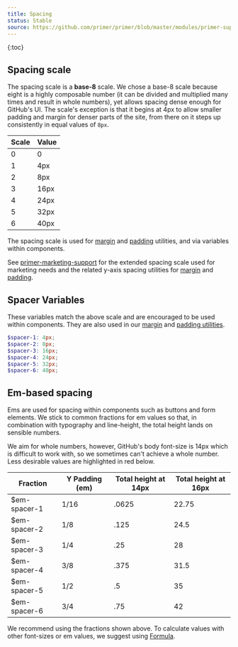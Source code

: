 ```yaml
---
title: Spacing
status: Stable
source: https://github.com/primer/primer/blob/master/modules/primer-support/lib/variables/layout.scss
---
```


{:toc}

## Spacing scale
The spacing scale is a **base-8** scale. We chose a base-8 scale because eight is a highly composable number (it can be divided and multiplied many times and result in whole numbers), yet allows spacing dense enough for GitHub's UI. The scale's exception is that it begins at 4px to allow smaller padding and margin for denser parts of the site, from there on it steps up consistently in equal values of `8px`.

| Scale | Value |
| --- | --- |
| 0 | 0 |
| 1 | 4px |
| 2 | 8px |
| 3 | 16px |
| 4 | 24px |
| 5 | 32px |
| 6 | 40px |

The spacing scale is used for [margin](./utilities/margin) and [padding](./utilities/padding) utilities, and via variables within components.

See [primer-marketing-support](../primer-marketing-support) for the extended spacing scale used for marketing needs and the related y-axis spacing utilities for [margin](../primer-marketing-utilities/docs/margin.md) and [padding](../primer-marketing-utilities/docs/padding.md).

## Spacer Variables

These variables match the above scale and are encouraged to be used within components. They are also used in our [margin](./utilities/margin) and [padding utilities](./utilities/padding).

```scss
$spacer-1: 4px;
$spacer-2: 8px;
$spacer-3: 16px;
$spacer-4: 24px;
$spacer-5: 32px;
$spacer-6: 40px;
```

## Em-based spacing
Ems are used for spacing within components such as buttons and form elements. We stick to common fractions for em values so that, in combination with typography and line-height, the total height lands on sensible numbers.

We aim for whole numbers, however, GitHub's body font-size is 14px which is difficult to work with, so we sometimes can't achieve a whole number. Less desirable values are highlighted in <span class="text-red">red</span> below.

| Fraction | Y Padding (em) | Total height at 14px | Total height at 16px |
| --- | --- | --- | --- |
| $em-spacer-1 | 1/16 | .0625 | <span class="text-red">22.75</span> | 26 |
| $em-spacer-2 | 1/8 | .125 | <span class="text-red">24.5</span> | 28 |
| $em-spacer-3 | 1/4 | .25 | 28 | 32 |
| $em-spacer-4 | 3/8 | .375 | <span class="text-red">31.5</span> | 36 |
| $em-spacer-5 | 1/2 | .5 | 35 | 40 |
| $em-spacer-6 | 3/4 | .75 | 42 | 48 |

We recommend using the fractions shown above. To calculate values with other font-sizes or em values, we suggest using [Formula](http://jxnblk.com/formula/).
